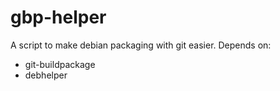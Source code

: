 # gbp-helper
A script to make debian packaging with git easier.
Depends on:
* git-buildpackage
* debhelper
